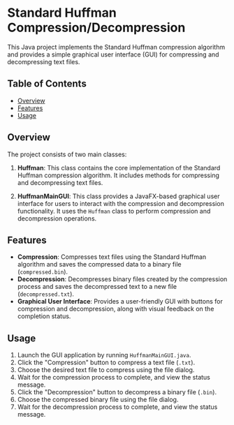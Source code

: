 # Standard Huffman Compression/Decompression

This Java project implements the Standard Huffman compression algorithm and provides a simple graphical user interface (GUI) for compressing and decompressing text files.

## Table of Contents
- [Overview](#overview)
- [Features](#features)
- [Usage](#usage)

## Overview
The project consists of two main classes:

1. **Huffman**: This class contains the core implementation of the Standard Huffman compression algorithm. It includes methods for compressing and decompressing text files.

2. **HuffmanMainGUI**: This class provides a JavaFX-based graphical user interface for users to interact with the compression and decompression functionality. It uses the `Huffman` class to perform compression and decompression operations.

## Features
- **Compression**: Compresses text files using the Standard Huffman algorithm and saves the compressed data to a binary file (`compressed.bin`).
- **Decompression**: Decompresses binary files created by the compression process and saves the decompressed text to a new file (`decompressed.txt`).
- **Graphical User Interface**: Provides a user-friendly GUI with buttons for compression and decompression, along with visual feedback on the completion status.
   
## Usage
1. Launch the GUI application by running `HuffmanMainGUI.java`.
2. Click the "Compression" button to compress a text file (`.txt`).
3. Choose the desired text file to compress using the file dialog.
4. Wait for the compression process to complete, and view the status message.
5. Click the "Decompression" button to decompress a binary file (`.bin`).
6. Choose the compressed binary file using the file dialog.
7. Wait for the decompression process to complete, and view the status message.

